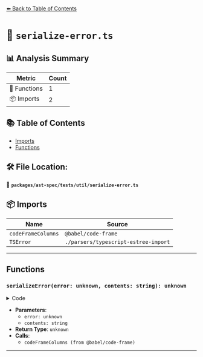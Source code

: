 [⬅️ Back to Table of Contents](../../../../index.md)

# 📄 `serialize-error.ts`

## 📊 Analysis Summary

| Metric | Count |
|--------|-------|
| 🔧 Functions | 1 |
| 📦 Imports | 2 |

## 📚 Table of Contents

- [Imports](#imports)
- [Functions](#functions)

## 🛠️ File Location:
📂 **`packages/ast-spec/tests/util/serialize-error.ts`**

## 📦 Imports

| Name | Source |
|------|--------|
| `codeFrameColumns` | `@babel/code-frame` |
| `TSError` | `./parsers/typescript-estree-import` |


---

## Functions

### `serializeError(error: unknown, contents: string): unknown`

<details><summary>Code</summary>

```ts
export function serializeError(error: unknown, contents: string): unknown {
  if (!(error instanceof TSError)) {
    return error;
  }

  const {
    location: { end, start },
    message,
    name,
  } = error;

  return `${name}
${codeFrameColumns(
  contents,
  {
    end: { column: end.column + 1, line: end.line },
    start: { column: start.column + 1, line: start.line },
  },
  { highlightCode: false, message },
)}`;
}
```
</details>

- **Parameters**:
  - `error: unknown`
  - `contents: string`
- **Return Type**: `unknown`
- **Calls**:
  - `codeFrameColumns (from @babel/code-frame)`

---